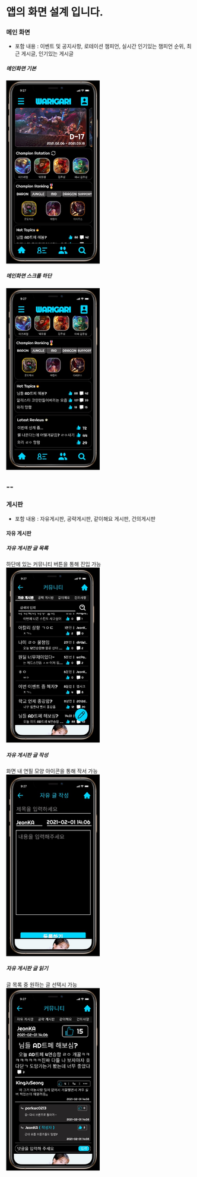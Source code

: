 # 앱의 화면 설계 입니다.

### 메인 화면
- 포함 내용 : 이벤트 및 공지사항, 로테이션 챔피언, 실시간 인기있는 챔피언 순위, 최근 게시글, 인기있는 게시글  


##### 메인화면 기본  
<img src=images/main1.jpg width="50%" height="50%"/>  

##### 메인화면 스크롤 하단  
<img src=images/main2.jpg width="50%" height="50%"/>  

--
--

### 게시판
- 포함 내용 : 자유게시판, 공략게시판, 같이해요 게시판, 건의게시판  

#### 자유 게시판

##### 자유 게시판 글 목록  
하단에 있는 커뮤니티 버튼을 통해 진입 가능  
<img src=images/screen/freeboard_review.jpg width="50%" height="50%"/>

##### 자유 게시판 글 작성  
화면 내 연필 모양 아이콘을 통해 작서 가능  
<img src=images/screen/freeboard_write.jpg width="50%" height="50%"/>

##### 자유 게시판 글 읽기
글 목록 중 원하는 글 선택시 가능  
<img src=images/screen/freeboard_read.jpg width="50%" height="50%"/>
